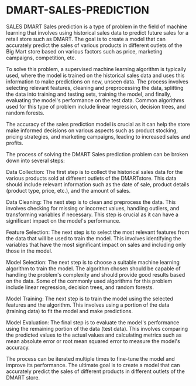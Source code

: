 # DMART-SALES-PREDICTION
SALES
DMART Sales prediction is a type of problem in the field of machine learning that involves using historical sales data to predict future sales for a retail store such as DMART. The goal is to create a model that can accurately predict the sales of various products in different outlets of the Big Mart store based on various factors such as price, marketing campaigns, competition, etc.

To solve this problem, a supervised machine learning algorithm is typically used, where the model is trained on the historical sales data and uses this information to make predictions on new, unseen data. The process involves selecting relevant features, cleaning and preprocessing the data, splitting the data into training and testing sets, training the model, and finally, evaluating the model's performance on the test data. Common algorithms used for this type of problem include linear regression, decision trees, and random forests.

The accuracy of the sales prediction model is crucial as it can help the store make informed decisions on various aspects such as product stocking, pricing strategies, and marketing campaigns, leading to increased sales and profits.

The process of solving the DMART Sales prediction problem can be broken down into several steps:

Data Collection: The first step is to collect the historical sales data for the various products sold at different outlets of the DMARTstore. This data should include relevant information such as the date of sale, product details (product type, price, etc.), and the amount of sales.

Data Cleaning: The next step is to clean and preprocess the data. This involves checking for missing or incorrect values, handling outliers, and transforming variables if necessary. This step is crucial as it can have a significant impact on the model's performance.

Feature Selection: The next step is to select the most relevant features from the data that will be used to train the model. This involves identifying the variables that have the most significant impact on sales and including only those in the model.

Model Selection: The next step is to choose a suitable machine learning algorithm to train the model. The algorithm chosen should be capable of handling the problem's complexity and should provide good results based on the data. Some of the commonly used algorithms for this problem include linear regression, decision trees, and random forests.

Model Training: The next step is to train the model using the selected features and the algorithm. This involves using a portion of the data (training data) to fit the model and make predictions.

Model Evaluation: The final step is to evaluate the model's performance using the remaining portion of the data (test data). This involves comparing the predicted values to the actual values and calculating metrics such as mean absolute error or root mean squared error to measure the model's accuracy.

The process can be iterated multiple times to fine-tune the model and improve its performance. The ultimate goal is to create a model that can accurately predict the sales of different products in different outlets of the DMART store.
